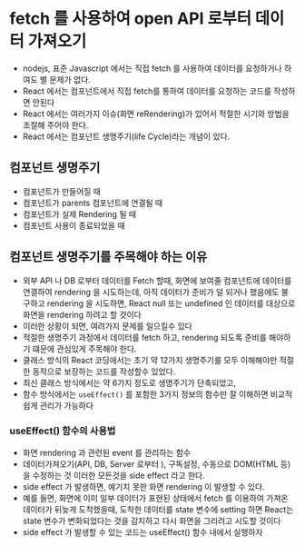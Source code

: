 # fetch 를 사용하여 open API 로부터 데이터 가져오기

- nodejs, 표준 Javascript 에서는 직접 fetch 를 사용하여 데이터를 요청하거나 하여도
  별 문제가 없다.
- React 에서는 컴포넌트에서 직접 fetch를 통하여 데이터를 요청하는 코드를 작성하면 안된다
- React 에서는 여러가지 이슈(화면 reRendering)가 있어서 적절한 시기와 방법을 조절해
  주어야 한다.
- React 에서는 컴포넌트 생명주기(life Cycle)라는 개념이 있다.

## 컴포넌트 생명주기

- 컴포넌트가 만들어질 때
- 컴포넌트가 parents 컴포넌트에 연결될 때
- 컴포넌트가 실제 Rendering 될 때
- 컴포넌트 사용이 종료되었을 때

## 컴포넌트 생명주기를 주목해야 하는 이유

- 외부 API 나 DB 로부터 데이터를 Fetch 할때, 화면에 보여줄
  컴포넌트에 데이터를 연결하여 rendering 을 시도하는데, 아직 데이터가
  준비가 덜 되거나 했음에도 불구하고 rendering 을 시도하면, React null
  또는 undefined 인 데이터를 대상으로 화면을 rendering 하려고 할 것이다
- 이러한 상황이 되면, 여려가지 문제를 일으킬수 있다
- 적절한 생명주기 과정에서 데이터를 fetch 하고, rendering 되도록 준비를 해야하기 떄문에
  관심있게 주목해야 한다.
- 클래스 방식의 React 코딩에서는 초기 약 12가지 생명주기를 모두 이해해야만
  적절한 동작으로 보장하는 코드를 작성할수 있었다.
- 최신 클래스 방식에서는 약 6가지 정도로 생명주기가 단축되었고,
- 함수 방식에서는 `useEffect()` 를 포함한 3가지 정보의 함수만 잘 이해하면 비교적 쉽게
  관리가 가능하다

### useEffect() 함수의 사용법

- 화면 rendering 과 관련된 event 를 관리하는 함수
- 데이터가져오기(API, DB, Server 로부터 ), 구독설정, 수동으로 DOM(HTML 등)을 수정하는 것
  이러한 모든것을 side effect 라고 한다.
- side effect 가 발생하면, 예기치 못한 화면 rendering 이 발생할 수 있다.
- 예를 들면, 화면에 이미 일부 데이터가 표현된 상태에서 fetch 를 이용하여 가져온 데이터가
  뒤늦게 도착했을때, 도착한 데이터를 state 변수에 setting 하면 React는 state 변수가
  변화되었다는 것을 감지하고 다시 화면을 그리려고 시도할 것이다
- side effect 가 발생할 수 있는 코드는 useEffect() 함수 내에서 실행하자
